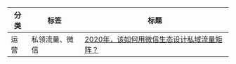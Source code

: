 | 分类 | 标签 | 标题 |
|----|----|----|
|  运营  |   私领流量、微信 |     [2020年，该如何用微信生态设计私域流量矩阵？](https://mp.weixin.qq.com/s/nQmKeKisQlVE-nnFPn67gw)  |

